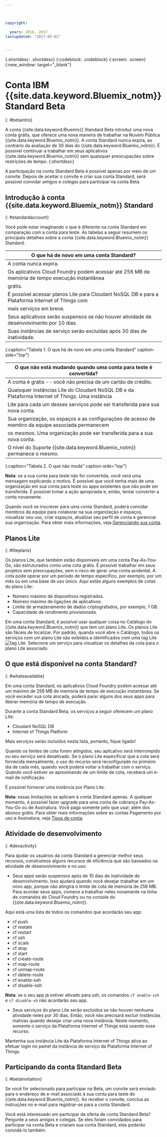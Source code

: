 ```yaml
---



copyright:

  years: 2016, 2017
lastupdated: "2017-05-02"


---
```


{:shortdesc: .shortdesc}
{:codeblock: .codeblock}
{:screen: .screen}
{:new_window: target="_blank"}

# Conta IBM {{site.data.keyword.Bluemix_notm}} Standard Beta 
{: #betaintro}

A conta {{site.data.keyword.Bluemix}} Standard Beta introduz uma nova conta grátis, que oferece uma nova maneira de trabalhar na Nuvem Pública {{site.data.keyword.Bluemix_notm}}. A conta Standard nunca expira, ao contrário da avaliação de 30 dias do {{site.data.keyword.Bluemix_notm}}. É possível continuar a trabalhar em seus aplicativos {{site.data.keyword.Bluemix_notm}} sem quaisquer preocupações sobre restrições de tempo. 
{:shortdesc}

A participação na conta Standard Beta é possível apenas por meio de um convite. Depois de aceitar o
convite e criar sua conta Standard, será possível convidar amigos e colegas para participar na conta Beta.  

## Introdução à conta {{site.data.keyword.Bluemix_notm}} Standard
{: #standardaccount}

Você pode estar imaginando o que é diferente na conta Standard em comparação com a conta para teste. As tabelas a seguir resumem os principais detalhes sobre a conta {{site.data.keyword.Bluemix_notm}}
Standard. 

|O que há de novo em uma conta Standard? |    
|-----------------|
| A conta nunca expira. |
| Os aplicativos Cloud Foundry podem acessar até 256 MB de memória de tempo execução instantânea
grátis. |
| É possível acessar planos Lite para Cloudant NoSQL DB e para a Plataforma Internet of Things com
mais serviços em breve. |
| Seus aplicativos serão suspensos se não houver atividade de desenvolvimento por 10 dias. |
| Suas instâncias de serviço serão excluídas após 30 dias de inatividade. |
{:caption="Tabela 1. O que há de novo em uma conta Standard" caption-side="top"}

|O que não está mudando quando uma conta para teste é convertida? | 
|-----------------|
|A conta é grátis -- você não precisa de um cartão de crédito. |
|Quaisquer instâncias Lite do Cloudant NoSQL DB e da Plataforma Internet of Things. Uma instância
Lite para cada um desses serviços pode ser transferida para sua nova conta. |
|Sua organização, os espaços e as configurações de acesso de membro da equipe associada permanecem
os mesmos. Uma organização pode ser transferida para a sua nova conta. |
|O nível do Suporte {{site.data.keyword.Bluemix_notm}} permanece o mesmo. |
{:caption="Tabela 2. O que não muda" caption-side="top"}

**Nota**: se a sua conta para teste não for convertida, você verá uma mensagem explicando o motivo. É possível que você tenha mais de uma organização em sua conta para teste ou apps existentes que não pode ser transferida. É possível tomar a ação apropriada e, então, tentar
converter a conta novamente.

Quando você se inscrever para uma conta Standard, poderá convidar membros da equipe para colaborar na
sua organização e espaços, visualizar seu uso, criar espaços, atualizar seu perfil de conta e gerenciar sua
organização. Para obter mais
informações, veja [Gerenciando sua conta](/docs/admin/adminpublic.html#account).

## Planos Lite
{: #liteplans}
   
Os planos Lite, que também estão disponíveis em uma conta Pay-As-You-Go, são estruturados como uma cota
grátis. É possível trabalhar em seus projetos sem preocupações, sem o risco de gerar
uma conta acidental. A cota pode operar por um período de tempo específico, por exemplo, por um mês
ou em uma base de uso único. Aqui estão alguns exemplos de cotas do plano Lite:

<ul>
<li>Número máximo de dispositivos registrados.</li>
<li>Número máximo de ligações de aplicativos.</li>
<li>Limite de armazenamento de dados criptografados, por exemplo, 1 GB.</li>
<li>Capacidade de rendimento provisionada.</li>
</ul> 

Em uma conta Standard, é possível usar qualquer coisa no Catálogo
do {{site.data.keyword.Bluemix_notm}} que tem um plano Lite. Os planos Lite são fáceis
de localizar. Por padrão, quando você abre o Catálogo, todos os serviços com um plano Lite são exibidos e
identificados com uma tag Lite ![tag Lite](../icons/Lite.svg). Selecione um serviço para
visualizar os detalhes da cota para o plano Lite associado.

## O que está disponível na conta Standard?
{: #whatsavailable}

Em uma conta Standard, os aplicativos Cloud Foundry podem acessar até um máximo de 256 MB de memória de
tempo de execução instantânea. Se você exceder sua cota alocada, poderá parar alguns
dos seus apps para liberar memória de tempo de execução. 

Durante a conta Standard Beta, os serviços a seguir oferecem um plano Lite:

<ul>
<li>Cloudant NoSQL DB</li>
<li>Internet of Things Platform</li>
</ul>

Mais serviços serão incluídos nesta lista, portanto, fique ligado!

Quando os limites de cota forem atingidos, seu aplicativo será interrompido ou seu serviço
será desativado. Se o plano Lite especificar que a cota será fornecida mensalmente, o uso do recurso será
reconfigurado no primeiro dia de cada mês, quando você poderá voltar a trabalhar com o serviço. Quando
você estiver se aproximando de um limite de cota, receberá um e-mail de notificação. 

É possível fornecer uma instância por Plano Lite. 

**Nota**: essas limitações se aplicam à conta Standard apenas. A qualquer
momento, é possível fazer upgrade para uma conta de cobrança Pay-As-You-Go ou de Assinatura. Você paga
somente pelo que usar, além dos abonos grátis. Para obter mais informações sobre as contas Pagamento por uso e
Assinatura, veja [Tipos de conta](/docs/pricing/index.html#pay-accounts).

## Atividade de desenvolvimento
{: #devactivity}

Para ajudar os usuários da conta Standard a gerenciar melhor seus recursos, construímos alguns recursos
de eficiência que são baseados na atividade de desenvolvimento e no uso:

 * Seus apps serão suspensos após de 10 dias de inatividade de desenvolvimento. Isso ajudará
quando você desejar trabalhar em um novo app, porque não atingirá o limite de cota de memória
de 256 MB. Para acordar seus apps, comece a trabalhar neles novamente na linha de comandos do
Cloud Foundry ou no console do {{site.data.keyword.Bluemix_notm}}. 
 
 Aqui está uma lista de todos os comandos que acordarão seu app:
  * cf push
  * cf restate
  * cf restart
  * cf ssh
  * cf scale
  * cf stop
  * cf start
  * cf create-route
  * cf map-route
  * cf unmap-route
  * cf delete-route
  * cf enable-ssh
  * cf disable-ssh

 **Nota**: se o seu app já estiver ativado para ssh, os comandos `cf enable-ssh` e `cf disable-sh` não acordarão seu app. 

 * Seus serviços do plano Lite serão excluídos se não houver nenhuma atividade neles por 30 dias. Então, você não precisará excluir instâncias inativas quando desejar criar uma nova
instância. Neste momento, somente o serviço da Plataforma Internet of Things está usando esse
recurso. 
 
 Mantenha sua instância Lite da Plataforma Internet of Things ativa ao efetuar login no
painel da instância de serviço da Plataforma Internet of Things.
 
## Participando da conta Standard Beta
{: #betainvitation}

Se você for selecionado para participar na Beta, um convite será enviado para o endereço de e-mail associado à sua conta para teste do {{site.data.keyword.Bluemix_notm}}. Ao receber o convite, conclua
as instruções no e-mail para registrar-se para a conta Standard. 

Você está interessado em participar da oferta de conta Standard Beta? Pergunte a seus
amigos e colegas. Se eles foram convidados para participar na conta Beta e criaram sua conta Standard, eles
poderão convidá-lo também. 
